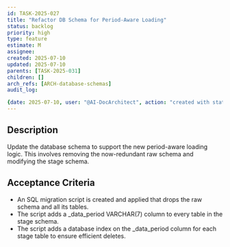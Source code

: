 ```yaml
---
id: TASK-2025-027
title: "Refactor DB Schema for Period-Aware Loading"
status: backlog
priority: high
type: feature
estimate: M
assignee:
created: 2025-07-10
updated: 2025-07-10
parents: [TASK-2025-031]
children: []
arch_refs: [ARCH-database-schemas]
audit_log:

{date: 2025-07-10, user: "@AI-DocArchitect", action: "created with status backlog"}
---
```

## Description
Update the database schema to support the new period-aware loading logic. This involves removing the now-redundant raw schema and modifying the stage schema.

## Acceptance Criteria
- An SQL migration script is created and applied that drops the raw schema and all its tables.
- The script adds a _data_period VARCHAR(7) column to every table in the stage schema.
- The script adds a database index on the _data_period column for each stage table to ensure efficient deletes. 